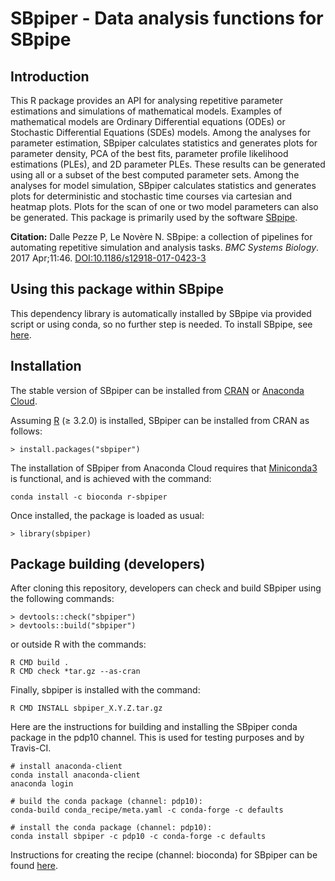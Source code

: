 # SBpiper - Data analysis functions for SBpipe

## Introduction
This R package provides an API for analysing repetitive parameter estimations and simulations of mathematical models. Examples of mathematical models are Ordinary Differential equations (ODEs) or Stochastic Differential Equations (SDEs) models. Among the analyses for parameter estimation, SBpiper calculates statistics and generates plots for parameter density, PCA of the best fits, parameter profile likelihood estimations (PLEs), and 2D parameter PLEs. These results can be generated using all or a subset of the best computed parameter sets. Among the analyses for model simulation, SBpiper calculates statistics and generates plots for deterministic and stochastic time courses via cartesian and heatmap plots. Plots for the scan of one or two model parameters can also be generated. This package is primarily used by the software [SBpipe](http://sbpipe.readthedocs.io).

**Citation:** Dalle Pezze P, Le Novère N. SBpipe: a collection of pipelines for automating repetitive
simulation and analysis tasks. *BMC Systems Biology*. 2017 Apr;11:46. [DOI:10.1186/s12918-017-0423-3](https://doi.org/10.1186/s12918-017-0423-3)


## Using this package within SBpipe
This dependency library is automatically installed by SBpipe via provided script or using conda, so no further step is needed. To install SBpipe, see [here](http://sbpipe.readthedocs.io). 


## Installation
The stable version of SBpiper can be installed from [CRAN](https://cran.r-project.org/package=sbpiper) 
or [Anaconda Cloud](https://anaconda.org/bioconda/r-sbpiper). 

Assuming [R](https://www.r-project.org/) (≥ 3.2.0) is installed, SBpiper can be installed from CRAN as follows: 
```
> install.packages("sbpiper")
```

The installation of SBpiper from Anaconda Cloud requires that [Miniconda3](https://conda.io/miniconda.html) 
is functional, and is achieved with the command: 
```
conda install -c bioconda r-sbpiper
```

Once installed, the package is loaded as usual:
```
> library(sbpiper)
```

## Package building (developers)
After cloning this repository, developers can check and build SBpiper using the following commands: 
```
> devtools::check("sbpiper")
> devtools::build("sbpiper")
```

or outside R with the commands:
```
R CMD build .
R CMD check *tar.gz --as-cran
```

Finally, sbpiper is installed with the command: 
```
R CMD INSTALL sbpiper_X.Y.Z.tar.gz
```

Here are the instructions for building and installing the SBpiper conda package in the pdp10 channel. 
This is used for testing purposes and by Travis-CI.
```
# install anaconda-client
conda install anaconda-client
anaconda login

# build the conda package (channel: pdp10):
conda-build conda_recipe/meta.yaml -c conda-forge -c defaults
 
# install the conda package (channel: pdp10):
conda install sbpiper -c pdp10 -c conda-forge -c defaults
```

Instructions for creating the recipe (channel: bioconda) for SBpiper can be found [here](http://sbpipe.readthedocs.io).
